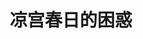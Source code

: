 ---
logo: images/official_game/凉宫春日的困惑.jpg
title: 凉宫春日的困惑
subTitle: 于2008年1月31日发售的冒险类游戏，PS2平台，开发商为BANRESTO

category: 官方游戏

hasResource: true
downloadList:
  - intro: 日版
    size: 2.79GB
    link: https://pan.baidu.com/s/1-7G9HXTGGc8qGWty841rPQ
  - intro: 特典盘
    size: 281.9MB
    link: https://pan.baidu.com/s/1-7G9HXTGGc8qGWty841rPQ
  - intro: 3D团舞
    size: 40.2MB
    link: https://pan.baidu.com/s/1-7G9HXTGGc8qGWty841rPQ
  - intro: 宣传视频
    size: 118MB
    link: https://pan.baidu.com/s/1-7G9HXTGGc8qGWty841rPQ
  - intro: 云盘 提取码:773u 
    size: 
    link: https://pan.baidu.com/s/1-7G9HXTGGc8qGWty841rPQ

downloadContent: |
  《凉宫春日的困惑》是于2008年1月31日发售的冒险类游戏，PS2平台，开发商为BANRESTO。<br>
  《凉宫春日的困惑》是根据人气漫画《凉宫春日》系列所改编的PS2游戏，本作中继超级导演、主编、侦探等头衔于一身的凉宫春日将向新职业游戏制作人发起挑战。游戏中玩家将扮演SOS团的普通团员“キョン”，与SOS团一起打造的这款“游戏大作”，游戏在制作完成后还可以实际进行游戏，可以说是游戏中的游戏。<br>
  游戏中的这款游戏将于规定的1个月时间内完成，玩家需要根据游戏制作分工对SOS团员进行工作的委任，玩家所制定的日程表将影响到游戏的完成度。另外，游戏这段期间内上学和放学时会有剧情发生，这些剧情也将影响到游戏制作的完成度。<br>
  游戏将以阿虚的观点展开，游戏中玩家可自由操作阿虚的视点。
---